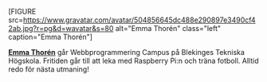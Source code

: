 [FIGURE src=https://www.gravatar.com/avatar/504856645dc488e290897e3490cf42ab.jpg?r=pg&d=wavatar&s=80 alt="Emma Thorén" class="left" caption="Emma Thorén"]

<a href=https://plus.google.com/u/0/103336056717932242254 rel=author><strong>Emma Thorén</strong></a> går Webbprogrammering Campus på Blekinges Tekniska Högskola. Fritiden går till att leka med Raspberry Pi:n och träna fotboll. Alltid redo för nästa utmaning!
